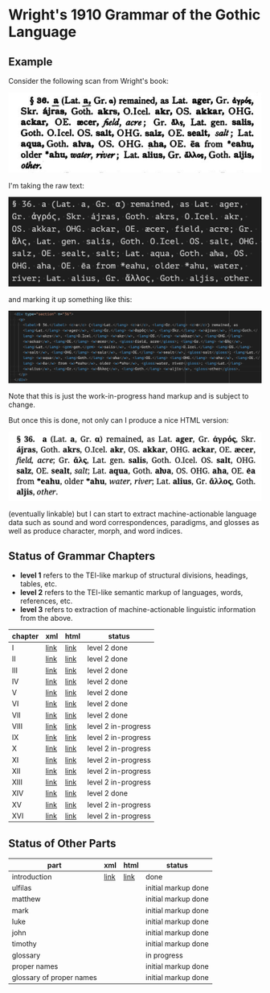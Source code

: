 # Wright's 1910 Grammar of the Gothic Language

## Example

Consider the following scan from Wright's book:

![](https://raw.githubusercontent.com/jtauber/gothica/main/wright-1910-grammar/img/img1.png)

I'm taking the raw text:

![](https://raw.githubusercontent.com/jtauber/gothica/main/wright-1910-grammar/img/img2.png)

and marking it up something like this:

![](https://raw.githubusercontent.com/jtauber/gothica/main/wright-1910-grammar/img/img3.png)

Note that this is just the work-in-progress hand markup and is subject to change.

But once this is done, not only can I produce a nice HTML version:

![](https://raw.githubusercontent.com/jtauber/gothica/main/wright-1910-grammar/img/img4.png)

(eventually linkable) but I can start to extract machine-actionable language data such as sound and word correspondences, paradigms, and glosses as well as produce character, morph, and word indices.

## Status of Grammar Chapters

* **level 1** refers to the TEI-like markup of structural divisions, headings, tables, etc.
* **level 2** refers to the TEI-like semantic markup of languages, words, references, etc.
* **level 3** refers to extraction of machine-actionable linguistic information from the above.

| chapter | xml                   | html                        | status              |
|---------|-----------------------|-----------------------------|---------------------|
| I       | [link](chapter01.xml) | [link](html/chapter01.html) | level 2 done        |
| II      | [link](chapter02.xml) | [link](html/chapter02.html) | level 2 done        |
| III     | [link](chapter03.xml) | [link](html/chapter03.html) | level 2 done        |
| IV      | [link](chapter04.xml) | [link](html/chapter04.html) | level 2 done        |
| V       | [link](chapter05.xml) | [link](html/chapter05.html) | level 2 done        |
| VI      | [link](chapter06.xml) | [link](html/chapter06.html) | level 2 done        |
| VII     | [link](chapter07.xml) | [link](html/chapter07.html) | level 2 done        |
| VIII    | [link](chapter08.xml) | [link](html/chapter08.html) | level 2 in-progress |
| IX      | [link](chapter09.xml) | [link](html/chapter09.html) | level 2 in-progress |
| X       | [link](chapter10.xml) | [link](html/chapter10.html) | level 2 in-progress |
| XI      | [link](chapter11.xml) | [link](html/chapter11.html) | level 2 in-progress |
| XII     | [link](chapter12.xml) | [link](html/chapter12.html) | level 2 in-progress |
| XIII    | [link](chapter13.xml) | [link](html/chapter13.html) | level 2 in-progress |
| XIV     | [link](chapter14.xml) | [link](html/chapter14.html) | level 2 done        |
| XV      | [link](chapter15.xml) | [link](html/chapter15.html) | level 2 in-progress |
| XVI     | [link](chapter16.xml) | [link](html/chapter16.html) | level 2 in-progress |

## Status of Other Parts

| part                     | xml                      | html                           | status              |
|--------------------------|--------------------------|--------------------------------|---------------------|
| introduction             | [link](introduction.xml) | [link](html/introduction.html) | done                |
| ulfilas                  |                          |                                | initial markup done |
| matthew                  |                          |                                | initial markup done |
| mark                     |                          |                                | initial markup done |
| luke                     |                          |                                | initial markup done |
| john                     |                          |                                | initial markup done |
| timothy                  |                          |                                | initial markup done |
| glossary                 |                          |                                | in progress         |
| proper names             |                          |                                | initial markup done |
| glossary of proper names |                          |                                | initial markup done |

